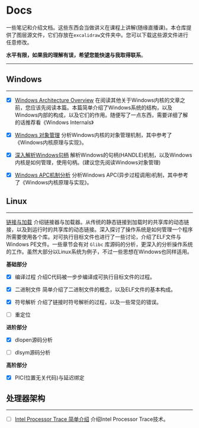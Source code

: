 # Docs

一些笔记和介绍文档。这些东西会当做讲义在课程上讲解(随缘直播课)。本仓库提供了图层源文件，它们存放在`excalidraw`文件夹中。您可以下载这些源文件进行任意修改。

**水平有限，如果我的理解有误，希望您能快速与我取得联系**。

***

## Windows 
***
- [x] [Windows Architecture Overview](./Windows/Internals/Architecture.md)
  在阅读其他关于Windows内核的文章之前，您应该先阅读本篇。本篇简单介绍了Windows系统的结构，以及Windows内部的构成，以及它们的作用。随便写了一点东西，需要详细了解的话推荐看《Windows Internals》

- [x] [Windows 对象管理](./Windows/ObjectManagement/ObjectManagement.md)
  分析Windows内核的对象管理机制，其中参考了《Windows内核原理与实现》。

- [x] [深入解析Windows句柄](./Windows/Handle/Handle.md)
  解析Windows的句柄(HANDLE)机制，以及Windows内核是如何管理，使用句柄。(建议您先阅读Windows对象管理)

- [x] [Windows APC机制分析](./Windows/APC/apc.md)
  分析Windows APC(异步过程调用)机制，其中参考了《Windows内核原理与实现》。

## Linux

***
[链接与加载](./Linux/linking/linking.md)
介绍链接器与加载器。从传统的静态链接到加载时的共享库的动态链接，以及到运行时的共享库的动态链接。深入探讨了操作系统是如何管理一个程序所需要使用各个库。对可执行目标文件也进行了一些讨论，介绍了ELF文件与Windows PE文件。一些章节会有对 `Glibc` 库源码的分析，更深入的分析操作系统的工作。虽然大部分以Linux系统为例子，不过一些思想在Windows也同样适用。

**基础部分**

- [x] 编译过程
  介绍C代码被一步步编译成可执行目标文件的过程。

- [x] 二进制文件
  简单介绍了二进制文件的概念，以及ELF文件的基本构成。

- [x] 符号解析 
  介绍了链接时符号解析的过程，以及一些常见的错误。

- [ ] 重定位

**进阶部分**

- [x] dlopen源码分析

- [ ] dlsym源码分析

**高阶部分**

- [x] PIC(位置无关代码)与延迟绑定

## 处理器架构

***
- [ ] [Intel Processor Trace 简单介绍](./x86_64/IntelPT/main.md)
  介绍Intel Processor Trace技术。


